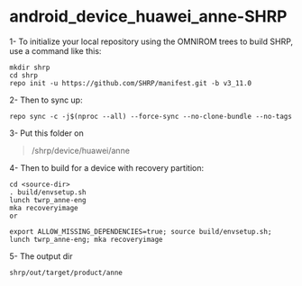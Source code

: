 # android_device_huawei_anne-SHRP

1- To initialize your local repository using the OMNIROM trees to build SHRP, use a command like this:

```
mkdir shrp
cd shrp
repo init -u https://github.com/SHRP/manifest.git -b v3_11.0
```

2- Then to sync up:

```
repo sync -c -j$(nproc --all) --force-sync --no-clone-bundle --no-tags
```

3- Put this folder on 
>/shrp/device/huawei/anne

4- Then to build for a device with recovery partition:
```
cd <source-dir>
. build/envsetup.sh
lunch twrp_anne-eng
mka recoveryimage
or

export ALLOW_MISSING_DEPENDENCIES=true; source build/envsetup.sh; lunch twrp_anne-eng; mka recoveryimage

```

5- The output dir
```
shrp/out/target/product/anne
```

